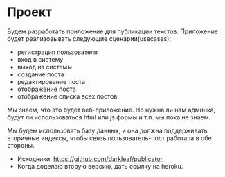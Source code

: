 # Проект

Будем разработать приложение для публикации текстов.
Приложение будет реализовывать следующие сценарии(usecases):

+ регистрация пользователя
+ вход в систему
+ выход из системы
+ создание поста
+ редактирование поста
+ отображение поста
+ отображение списка всех постов


Мы знаем, что это будет веб-приложение.
Но нужна ли нам админка, будут ли использоваться html или js формы
и т.п. мы пока не знаем.

Мы будем использовать базу данных, и она должна
поддерживать вторичные индексы, чтобы связь пользователь-пост
работала в обе стороны.

+ Исходники: https://github.com/darkleaf/publicator
+ Когда доделаю вторую версию, дать ссылку на heroku.
